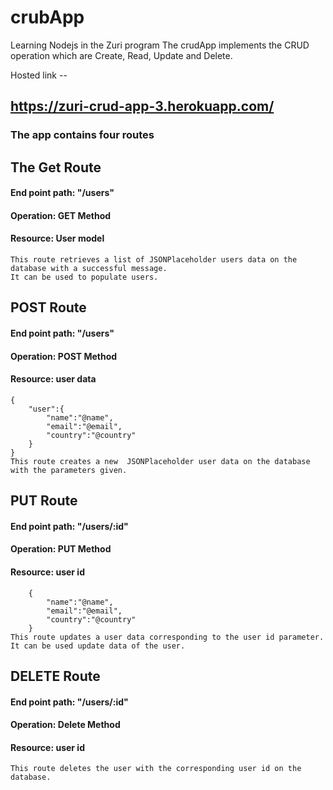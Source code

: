 # crubApp
Learning Nodejs in the Zuri program
The crudApp implements the CRUD operation which are Create, Read, Update and Delete.

Hosted link --
## https://zuri-crud-app-3.herokuapp.com/

### The app contains four routes

## The Get Route
#### End point path: "/users"
#### Operation: GET Method
#### Resource: User model
    This route retrieves a list of JSONPlaceholder users data on the database with a successful message.
    It can be used to populate users.

## POST Route
#### End point path: "/users"
#### Operation: POST Method
#### Resource: user data 
    {
        "user":{
            "name":"@name",
            "email":"@email",
            "country":"@country"
        }
    }
    This route creates a new  JSONPlaceholder user data on the database with the parameters given.
    
## PUT Route
#### End point path: "/users/:id"
#### Operation: PUT Method
#### Resource: user id
        {
            "name":"@name",
            "email":"@email",
            "country":"@country"
        }
    This route updates a user data corresponding to the user id parameter. 
    It can be used update data of the user.


## DELETE Route
#### End point path: "/users/:id"
#### Operation: Delete Method
#### Resource: user id
    This route deletes the user with the corresponding user id on the database.

